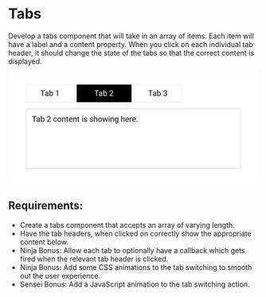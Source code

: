 # Tabs

Develop a tabs component that will take in an array of items. Each item will have a label and a content property. When you click on each individual tab header, it should change the state of the tabs so that the correct content is displayed.

![Tabs](image.png)

## Requirements:

- Create a tabs component that accepts an array of varying length.
- Have the tab headers, when clicked on correctly show the appropriate content below.
- Ninja Bonus: Allow each tab to optionally have a callback which gets fired when the relevant tab header is clicked.
- Ninja Bonus: Add some CSS animations to the tab switching to smooth out the user experience.
- Sensei Bonus: Add a JavaScript animation to the tab switching action.